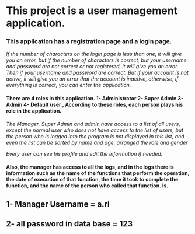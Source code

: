 # This project is a user management application.

### This application has a registration page and a login page.

*If the number of characters on the login page is less than one, it will give you an error, but if the number of
characters is correct, but your username and password are not correct or not registered, it will give you an error. Then
if your username and password are correct. But if your account is not active, it will give you an error that the account
is inactive, otherwise, if everything is correct, you can enter the application.*

#### There are 4 roles in this application. 1- Administrator 2- Super Admin 3- Admin 4- Default user , According to these roles, each person plays his role in the application.

*The Manager, Super Admin and admin have access to a list of all users, except the normal user who does not have
access to the list of users, but the person who is logged into the program is not displayed in this list, and even the
list can be sorted by name and age. arranged the role and gender*

*Every user can see his profile and edit the information if needed.*

#### Also, the manager has access to all the logs, and in the logs there is information such as the name of the functions that perform the operation, the date of execution of that function, the time it took to complete the function, and the name of the person who called that function. Is.

## 1- Manager Username = a.ri
## 2- all password in data base = 123
